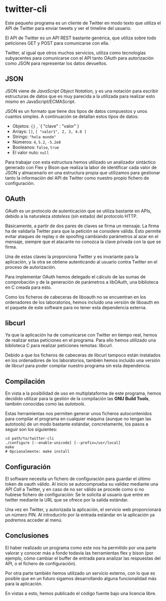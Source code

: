 twitter-cli
===========

Este pequeño programa es un cliente de Twitter en modo texto que utiliza el
API de Twitter para enviar tweets y ver el timeline del usuario.

El API de Twitter es un API REST bastante genérica, que utiliza sobre todo
peticiones GET y POST para comunicarse con ella.

Twitter, al igual que otros muchos servicios, utiliza como tecnologías
subyacentes para comunicarse con el API tanto OAuth para autorización como
JSON para representar los datos devueltos.


JSON
----

JSON viene de *JavaScript Object Notation*, y es una notación para escribir
estructuras de datos que es muy parecida a la utilizada para realizar esto
mismo en JavaScript/ECMAScript.

JSON es un formato que tiene dos tipos de datos compuestos y unos cuantos
simples. A continuación se detallan estos tipos de datos:

  - Objetos: `{}` , `{ "clave" : "valor" }
  - Arrays: `[]`, `[ "valor1", 2, 3, 4.0 ]`
  - Strings: `"hola mundo"`
  - Números: `4`, `5.2`, `-5.2e8`
  - Booleanos: `false`, `true`
  - El valor nulo: `null`

Para trabajar con esta estructura hemos utilizado un analizador sintáctico
generado con Flex y Bison que realiza la labor de identificar cada valor de
JSON y almacenarlo en una estructura propia que utilizamos para gestionar
tanto la información del API de Twitter como nuestro propio fichero de
configuración.


OAuth
-----

OAuth es un protocolo de autenticación que se utiliza bastante en APIs, debido
a la naturaleza *stateless* (sin estado) del protocolo HTTP.

Básicamente, a partir de dos pares de claves se firma un mensaje. La firma ha
de validarla Twitter para que la petición se considere válida. Esto permite
evitar ataques de replay o de spoofing cambiando parámetros al azar en el
mensaje, siempre que el atacante no conozca la clave privada con la que se
firma.

Una de estas claves la proporciona Twitter y es invariante para la aplicación,
y la otra se obtiene autenticando al usuario contra Twitter en el proceso
de autorización.

Para implementar OAuth hemos delegado el cálculo de las sumas de comprobación
y de la generación de parámetros a libOAuth, una biblioteca en C creada para
esto.

Como los ficheros de cabeceras de liboauth no se encuentran en los ordenadores
de los laboratorios, hemos incluido una versión de liboauth en el paquete de
este software para no tener esta dependencia externa.


libcurl
-------

Ya que la aplicación ha de comunicarse con Twitter en tiempo real, hemos de
realizar estas peticiones en el programa. Para ello hemos utilizado una
biblioteca C para realizar peticiones remotas: libcurl.

Debido a que los ficheros de cabeceras de libcurl tampoco están instalados en
los ordenadores de los laboratorios, también hemos incluido una versión de
libcurl para poder compilar nuestro programa sin esta dependencia.


Compilación
-----------

En vista a la posibilidad de uso en multiplataforma de este programa, hemos
decidido utilizar para la gestión de la compilación las **GNU Build Tools**,
también conocidas como las *autotools*.

Estas herramientas nos permiten generar unos ficheros autocontenidos para
compilar el programa en cualquier máquina (aunque no tengan las autotools)
de un modo bastante estándar, concretamente, los pasos a seguir son los
siguientes:

    cd path/to/twitter-cli
    ./configure [--enable-unicode] [--prefix=/usr/local]
    make
    # Opcionalmente: make install


Configuración
-------------

El software necesita un fichero de configuración para guardar el último
token de oauth válido. Al inicio se autocomprueba su validez mediante una
*API Call* a Twitter, y en caso de no ser válido se procede como si no hubiese
fichero de configuración: Se le solicita al usuario que entre en twitter
mediante la URL que se ofrece por la salida estándar.

Una vez en Twitter, y autorizada la aplicación, el servicio web proporcionará
un número PIN. Al introducirlo por la entrada estándar en la aplicación ya
podremos acceder al menú.


Conclusiones
------------

El haber realizado un programa como este nos ha permitido por una parte
valorar y conocer más a fondo todavía las herramientas flex y bison (por
ejemplo, cómo cambiar el buffer de entrada para analizar las respuestas del
API, o el fichero de configuración).

Por otra parte también hemos utilizado un servicio externo, con lo que es
posible que en un futuro sigamos desarrollando alguna funcionalidad más para
la aplicación.

En vistas a esto, hemos publicado el código fuente bajo una licencia libre.
